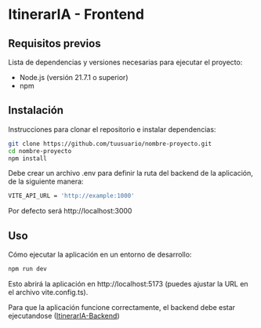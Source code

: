 # ItinerarIA - Frontend

## Requisitos previos
Lista de dependencias y versiones necesarias para ejecutar el proyecto:
- Node.js (versión 21.7.1 o superior)
- npm

## Instalación

Instrucciones para clonar el repositorio e instalar dependencias:

```bash
git clone https://github.com/tuusuario/nombre-proyecto.git
cd nombre-proyecto
npm install
```

Debe crear un archivo .env para definir la ruta del backend de la aplicación, de la siguiente manera:

```bash
VITE_API_URL = 'http://example:1000'
```
Por defecto será http://localhost:3000

## Uso
Cómo ejecutar la aplicación en un entorno de desarrollo:

```bash
npm run dev
```

Esto abrirá la aplicación en http://localhost:5173 (puedes ajustar la URL en el archivo vite.config.ts).

Para que la aplicación funcione correctamente, el backend debe estar ejecutandose ([ItinerarIA-Backend](https://github.com/TomasSanchezMachado/itinerarIA-Backend))


